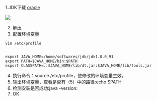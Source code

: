 1.JDK下载 [oracle](http://www.oracle.com/technetwork/java/javase/downloads/jdk8-downloads-2133151.html)

![](http://images.monsterlin.com//github/java.png)

2. 解压
3. 配置环境变量
```
vim /etc/profile


export JAVA_HOME=/home/softwares/jdk/jdk1.8.0_91  
export PATH=$JAVA_HOME/bin:$PATH  
export CLASSPATH=.:$JAVA_HOME/lib/dt.jar:$JAVA_HOME/lib/tools.jar  
```

4. 执行命令：source /etc/profile，使修改的环境变量生效。
5. 输出环境变量，查看是否有（5）中的路径:echo $PATH
6. 检测安装是否成功:java -version:
7. OK
